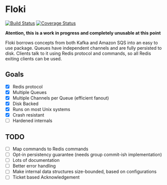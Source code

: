 # Floki

[![Build Status](https://travis-ci.org/arthurprs/floki.svg)](https://travis-ci.org/arthurprs/floki)
[![Coverage Status](https://coveralls.io/repos/arthurprs/floki/badge.svg?branch=master&service=github)](https://coveralls.io/github/arthurprs/floki?branch=master)

**Atention, this is a work in progress and completely unusable at this point**

Floki borrows concepts from both Kafka and Amazon SQS into an easy to use package. Queues have independent channels and are fully persisted to disk. Clients talk to it using Redis protocol and commands, so all Redis exiting clients can be used.

## Goals
- [x] Redis protocol
- [x] Multiple Queues
- [x] Multiple Channels per Queue (efficient fanout)
- [x] Disk Backed
- [x] Runs on most Unix systems
- [x] Crash resistant
- [ ] Hardened internals

## TODO
- [ ] Map commands to Redis commands
- [ ] Opt-in persistency guarantee (needs group commit-ish implementation)
- [ ] Lots of documentation
- [ ] Better error handling
- [ ] Make internal data structures size-bounded, based on configurations
- [ ] Ticket based Acknowledgement
